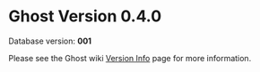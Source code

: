 # Ghost Version 0.4.0

Database version: **001**

Please see the Ghost wiki [Version Info](https://github.com/TryGhost/Ghost/wiki/Version-Info) page for more information.
